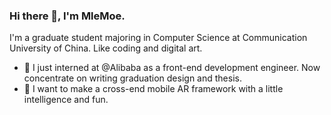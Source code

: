 ### Hi there 👋, I'm MleMoe.

I'm a graduate student majoring in Computer Science at Communication University of China. Like coding and digital art.

- 🔭 I just interned at @Alibaba as a front-end development engineer. Now concentrate on writing graduation design and thesis.
- 🤔 I want to make a cross-end mobile AR framework with a little intelligence and fun.
